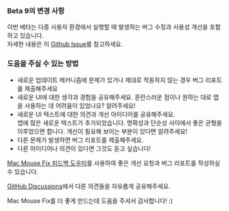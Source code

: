 ### Beta 9의 변경 사항

이번 베타는 다중 사용자 환경에서 실행할 때 발생하는 버그 수정과 사용성 개선을 포함하고 있습니다. \
자세한 내용은 이 [Github Issue](https://github.com/noah-nuebling/mac-mouse-fix/issues/93)를 참고하세요.

### 도움을 주실 수 있는 방법

- 새로운 업데이트 메커니즘에 문제가 있거나 제대로 작동하지 않는 경우 버그 리포트를 제출해주세요
- 새로운 UI에 대한 생각과 경험을 공유해주세요. 혼란스러운 점이나 원하는 대로 앱을 사용하는 데 어려움이 있었나요? 알려주세요!
- 새로운 UI 텍스트에 대한 의견과 개선 아이디어를 공유해주세요.\
   앱에 많은 새로운 텍스트가 추가되었습니다. 명확성과 단순성 사이에서 좋은 균형을 이루었으면 합니다. 개선이 필요해 보이는 부분이 있다면 알려주세요!
- 다른 문제가 발생하면 버그 리포트를 제출해주세요.
- 다른 아이디어나 의견이 있다면 그것도 듣고 싶습니다!

[Mac Mouse Fix 피드백 도우미](https://github.com/noah-nuebling/mac-mouse-fix/issues/new/choose)를 사용하여 좋은 개선 요청과 버그 리포트를 작성하실 수 있습니다.

[GitHub Discussions](https://github.com/noah-nuebling/mac-mouse-fix/discussions/82)에서 다른 의견들을 자유롭게 공유해주세요.

Mac Mouse Fix를 더 좋게 만드는데 도움을 주셔서 감사합니다! :)